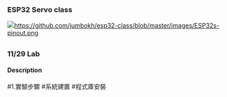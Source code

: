 ### ESP32 Servo class
![](ESP32)https://github.com/jumbokh/esp32-class/blob/master/images/ESP32s-pinout.png
##
### 11/29 Lab
#### Description
#1.實驗步驟
   #系統建置
   #程式庫安裝
##
